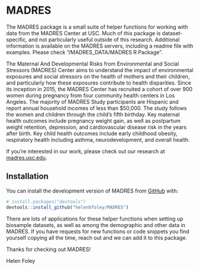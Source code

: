 
<!-- README.md is generated from README.Rmd. Please edit that file -->

# MADRES

<!-- badges: start -->
<!-- badges: end -->

The MADRES package is a small suite of helper functions for working with
data from the MADRES Center at USC. Much of this package is
dataset-specific, and not particularly useful outside of this research.
Additional information is available on the MADRES servers, including a
readme file with examples. Please check “/MADRES_DATA/MADRES R Package”.

The Maternal And Developmental Risks from Environmental and Social
Stressors (MADRES) Center aims to understand the impact of environmental
exposures and social stressors on the health of mothers and their
children, and particularly how these exposures contribute to health
disparities. Since its inception in 2015, the MADRES Center has
recruited a cohort of over 900 women during pregnancy from four
community health centers in Los Angeles. The majority of MADRES Study
participants are Hispanic and report annual household incomes of less
than $50,000. The study follows the women and children through the
child’s fifth birthday. Key maternal health outcomes include pregnancy
weight gain, as well as postpartum weight retention, depression, and
cardiovascular disease risk in the years after birth. Key child health
outcomes include early childhood obesity, respiratory health including
asthma, neurodevelopment, and overall health.

If you’re interested in our work, please check out our research at
[madres.usc.edu](madres.usc.edu).

## Installation

You can install the development version of MADRES from
[GitHub](https://github.com/) with:

``` r
# install.packages("devtools")
devtools::install_github("helenbfoley/MADRES")
```

There are lots of applications for these helper functions when setting
up biosample datasets, as well as among the demographic and other data
in MADRES. If you have requests for new functions or code snippets you
find yourself copying all the time, reach out and we can add it to this
package.

Thanks for checking out MADRES!

Helen Foley
